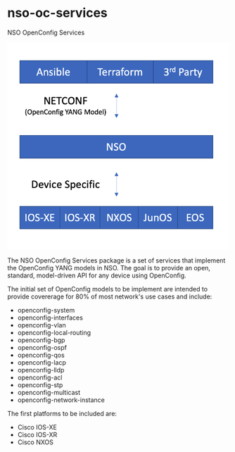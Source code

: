 # nso-oc-services
NSO OpenConfig Services

![OpenConfig NSO Image](oc-nso.png)

The NSO OpenConfig Services package is a set of services that implement the OpenConfig
YANG models in NSO.  The goal is to provide an open, standard, model-driven API for
any device using OpenConfig.

The initial set of OpenConfig models to be implement are intended to provide covererage for
80% of most network's use cases and include:
- openconfig-system
- openconfig-interfaces
- openconfig-vlan
- openconfig-local-routing
- openconfig-bgp
- openconfig-ospf
- openconfig-qos
- openconfig-lacp
- openconfig-lldp
- openconfig-acl
- openconfig-stp
- openconfig-multicast
- openconfig-network-instance

The first platforms to be included are:
- Cisco IOS-XE
- Cisco IOS-XR
- Cisco NXOS
